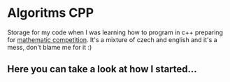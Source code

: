 # Algoritms CPP
Storage for my code when I was learning how to program in c++ preparing for [mathematic competition](https://mo.mff.cuni.cz/p/). It's a mixture of czech and english and it's a mess, don't blame me for it :)
## Here you can take a look at how I started...
